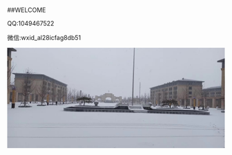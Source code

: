 ##WELCOME


QQ:1049467522


微信:wxid_al28icfag8db51




<p><img src="https://raw.githubusercontent.com/1049467522/1049467522.github.io/master/11.jpg" alt="1" /></p>
